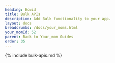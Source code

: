 ```yaml
---
heading: Ecwid
title: Bulk APIs
description: Add Bulk functionality to your app.
layout: docs
breadcrumbs: /docs/your_moms.html
your_momId: 52
parent: Back to Your_mom Guides
order: 35
---
```


{% include bulk-apis.md %}
